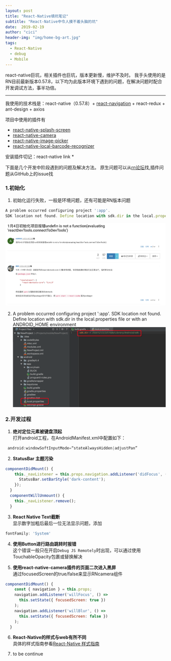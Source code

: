 ```yaml
---
layout: post
title: "React-Native填坑笔记"
subtitle: "React-Native中令人摸不着头脑的坑"
date:  2019-02-19
author: "cici"
header-img: "img/home-bg-art.jpg"
tags:
  - React-Native
  - debug
  - Mobile
---
```


react-native巨坑，相关插件也巨坑，版本更新慢，维护不及时。
我手头使用的是RN目前最新版本0.57.8，以下均为此版本环境下遇到的问题，在解决问题时配合开发调试方法，事半功倍。

----------


我使用的技术栈是：react-native（0.57.8）+ [react-navigation](https://reactnavigation.org/zh-Hans/) + react-redux + ant-design + axios

项目中使用的插件有
- [react-native-splash-screen](https://github.com/crazycodeboy/react-native-splash-screen)
- [react-native-camera](https://github.com/react-native-community/react-native-camera)
- [react-native-image-picker](https://github.com/react-native-community/react-native-image-picker)
- [react-native-local-barcode-recognizer](https://github.com/januslo/react-native-local-barcode-recognizer)

安装插件切记：react-native link *

下面是几个开发中阶段遇到的问题及解决方法。
原生问题可以从[rn论坛](https://bbs.reactnative.cn/category/4/%E6%B1%82%E5%8A%A9%E4%B8%93%E5%8C%BA)找,插件问题从GitHub上的issue找

### 1.初始化
1. 初始化运行失败，一般是环境问题，还有可能是RN版本问题
```javascript
A problem occurred configuring project ':app'.
SDK location not found. Define location with sdk.dir in the local.properties file or with an ANDROID_HOME environment
```
![图片1](/img/in-post/post-rn-debug/prob1.png)


2. A problem occurred configuring project ':app'.
SDK location not found. Define location with sdk.dir in the local.properties file or with an ANDROID_HOME environment
![图片2](/img/in-post/post-rn-debug/prob2.png)

### 2.开发过程
1. **绝对定位元素被键盘顶起**<br>
打开android工程，在AndroidManifest.xml中配置如下：
```javascript
 android:windowSoftInputMode=“stateAlwaysHidden|adjustPan”
```
2. **StatusBar 主题污染**
```javascript
componentDidMount() {
    this._navListener = this.props.navigation.addListener('didFocus', () => {
      StatusBar.setBarStyle('dark-content');
    });
  }
  componentWillUnmount() {
    this._navListener.remove();
  }
```
3. **React Native Text截断**<br> 显示数字加粗后最后一位无法显示问题，添加
```javascript
fontFamily: 'System'
```
4. **使用Button进行路由跳转时报错**<br>
这个错误一般只在开启`Debug JS Remotely`时出现，可以通过使用TouchableOpacity包裹或替换解决

5. **使用react-native-camera插件的页面二次进入黑屏**<br>
通过focusedScreen的true/false来显示RNcamera组件
```javascript
componentDidMount() {
    const { navigation } = this.props;
    navigation.addListener('willFocus', () =>
      this.setState({ focusedScreen: true })
    );
    navigation.addListener('willBlur', () =>
      this.setState({ focusedScreen: false })
    );
  }
```

6. **React-Native的样式与web有所不同**<br>
具体的样式指南参看[React-Native 样式指南](https://github.com/doyoe/react-native-stylesheet-guide#react-native-%E6%A0%B7%E5%BC%8F%E6%8C%87%E5%8D%97)

7. to be continue
